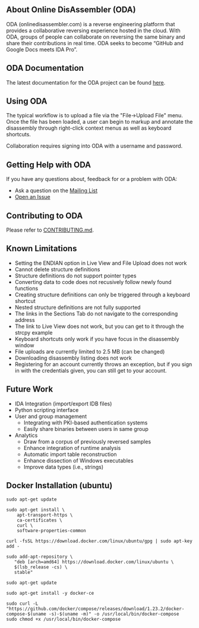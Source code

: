 ## About Online DisAssembler (ODA)

ODA (onlinedisassembler.com) is a reverse engineering platform that provides a
collaborative reversing experience hosted in the cloud.  With ODA, groups of
people can collaborate on reversing the same binary and share their
contributions in real time.  ODA seeks to become “GitHub and Google Docs meets
IDA Pro”.

## ODA Documentation

The latest documentation for the ODA project can be found
[here](https://onlinedisassembler.com/doc).

## Using ODA

The typical workflow is to upload a file via the "File->Upload File" menu.
Once the file has been loaded, a user can begin to markup and annotate the
disassembly through right-click context menus as well as keyboard shortcuts.

Collaboration requires signing into ODA with a username and password.

## Getting Help with ODA

If you have any questions about, feedback for or a problem with ODA:

* Ask a question on the [Mailing List](https://groups.google.com/a/syscall7.com/forum/#!forum/oda)
* [Open an Issue](https://github.com/syscall7/oda/issues/new)

## Contributing to ODA

Please refer to [CONTRIBUTING.md](CONTRIBUTING.md).

## Known Limitations

* Setting the ENDIAN option in Live View and File Upload does not work
* Cannot delete structure definitions
* Structure definitions do not support pointer types
* Converting data to code does not recusively follow newly found functions
* Creating structure definitions can only be triggered through a keyboard shortcut
* Nested structure definitions are not fully supported
* The links in the Sections Tab do not navigate to the corresponding address
* The link to Live View does not work, but you can get to it through the
  strcpy example
* Keyboard shortcuts only work if you have focus in the disassembly window
* File uploads are currently limited to 2.5 MB (can be changed)
* Downloading disassembly listing does not work
* Registering for an account currently throws an exception, but if you sign in
  with the credentials given, you can still get to your account.

## Future Work

* IDA Integration (import/export IDB files)
* Python scripting interface
* User and group management
  * Integrating with PKI-based authentication systems
  * Easily share binaries between users in same group
* Analytics
  * Draw from a corpus of previously reversed samples
  * Enhance integration of runtime analysis
  * Automatic import table reconstruction
  * Enhance dissection of Windows executables
  * Improve data types (i.e., strings)

## Docker Installation (ubuntu)

```$bash
sudo apt-get update

sudo apt-get install \
    apt-transport-https \
    ca-certificates \
    curl \
    software-properties-common

curl -fsSL https://download.docker.com/linux/ubuntu/gpg | sudo apt-key add -

sudo add-apt-repository \
   "deb [arch=amd64] https://download.docker.com/linux/ubuntu \
   $(lsb_release -cs) \
   stable"
   
sudo apt-get update   

sudo apt-get install -y docker-ce

sudo curl -L "https://github.com/docker/compose/releases/download/1.23.2/docker-compose-$(uname -s)-$(uname -m)" -o /usr/local/bin/docker-compose
sudo chmod +x /usr/local/bin/docker-compose

```
